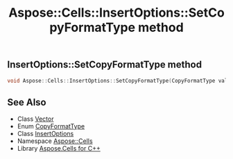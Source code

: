 ﻿---
title: Aspose::Cells::InsertOptions::SetCopyFormatType method
linktitle: SetCopyFormatType
second_title: Aspose.Cells for C++ API Reference
description: 'How to use SetCopyFormatType method of Aspose::Cells::InsertOptions class in C++.'
type: docs
weight: 700
url: /cpp/aspose.cells/insertoptions/setcopyformattype/
---
## InsertOptions::SetCopyFormatType method




```cpp
void Aspose::Cells::InsertOptions::SetCopyFormatType(CopyFormatType value)
```

## See Also

* Class [Vector](../../vector/)
* Enum [CopyFormatType](../../copyformattype/)
* Class [InsertOptions](../)
* Namespace [Aspose::Cells](../../)
* Library [Aspose.Cells for C++](../../../)

